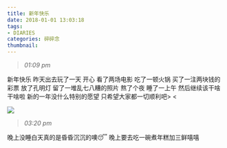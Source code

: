 ```yaml
---
title: 新年快乐
date: 2018-01-01 13:03:18
tags:
- DIARIES
categories: 碎碎念
thumbnail:
---
```

>*01:09 pm*

新年快乐
昨天出去玩了一天 开心
看了两场电影
吃了一顿火锅
买了一注两块钱的彩票
放了孔明灯
留了一堆乱七八糟的照片
熬了个夜
睡了一上午
然后继续该干啥干啥啦
新的一年没什么特别的愿望
只希望大家都一切顺利吧> <

![](https://ws1.sinaimg.cn/large/0068SXX6ly1fnvihxqsgpj30ez0angmi.jpg)
<!--more-->
>*03:20 pm*

晚上没睡白天真的是昏昏沉沉的噢😴
晚上要去吃一碗煮年糕加三鲜嘻嘻